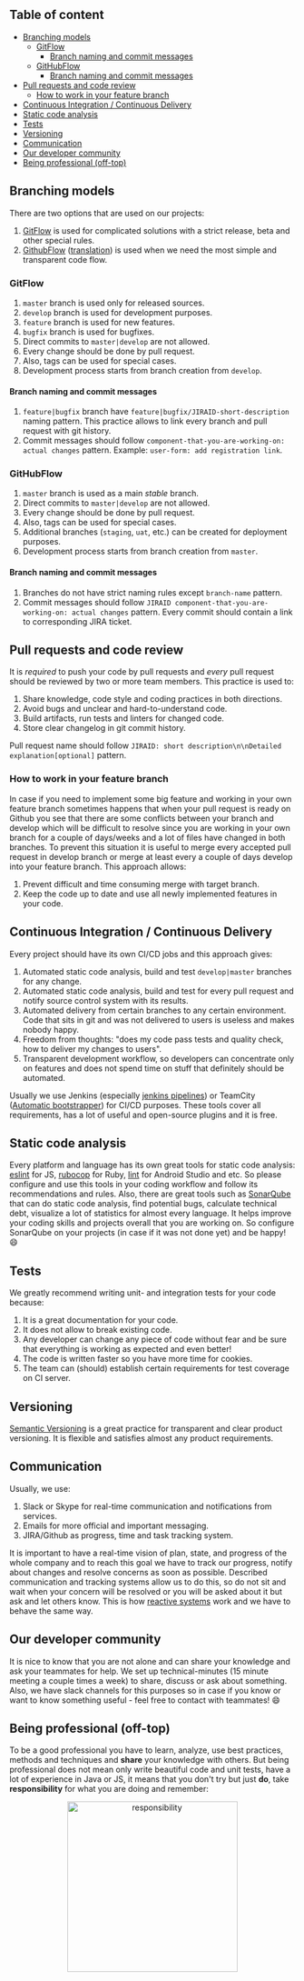 ## Table of content
<!-- MarkdownTOC autolink="true" bracket="round" depth="3" -->

- [Branching models](#branching-models)
	- [GitFlow](#gitflow)
		- [Branch naming and commit messages](#branch-naming-and-commit-messages)
	- [GitHubFlow](#githubflow)
		- [Branch naming and commit messages](#branch-naming-and-commit-messages-1)
- [Pull requests and code review](#pull-requests-and-code-review)
	- [How to work in your feature branch](#how-to-work-in-your-feature-branch)
- [Continuous Integration / Continuous Delivery](#continuous-integration--continuous-delivery)
- [Static code analysis](#static-code-analysis)
- [Tests](#tests)
- [Versioning](#versioning)
- [Communication](#communication)
- [Our developer community](#our-developer-community)
- [Being professional \(off-top\)](#being-professional-off-top)

<!-- /MarkdownTOC -->

## Branching models
There are two options that are used on our projects:
1. [GitFlow][link_gitflow] is used for complicated solutions with a strict release, beta and other special rules.
2. [GithubFlow][link_githubflow] ([translation][link_githubflow_ru]) is used when we need the most simple and transparent code flow.

### GitFlow
1. `master` branch is used only for released sources.
2. `develop` branch is used for development purposes.
3. `feature` branch is used for new features.
4. `bugfix` branch is used for bugfixes.
5. Direct commits to `master|develop` are not allowed.
6. Every change should be done by pull request.
7. Also, tags can be used for special cases.
8. Development process starts from branch creation from `develop`.

#### Branch naming and commit messages
1. `feature|bugfix` branch have `feature|bugfix/JIRAID-short-description` naming pattern. This practice allows to link every branch and pull request with git history.
2. Commit messages should follow `component-that-you-are-working-on: actual changes` pattern. Example: `user-form: add registration link`.

### GitHubFlow
1. `master` branch is used as a main *stable* branch.
2. Direct commits to `master|develop` are not allowed.
3. Every change should be done by pull request.
4. Also, tags can be used for special cases.
5. Additional branches (`staging`, `uat`, etc.) can be created for deployment purposes.
6. Development process starts from branch creation from `master`.

#### Branch naming and commit messages
1. Branches do not have strict naming rules except `branch-name` pattern.
2. Commit messages should follow `JIRAID component-that-you-are-working-on: actual changes` pattern. Every commit should contain a link to corresponding JIRA ticket.

## Pull requests and code review
It is *required* to push your code by pull requests and *every* pull request should be reviewed by two or more team members. This practice is used to:

1. Share knowledge, code style and coding practices in both directions.
2. Avoid bugs and unclear and hard-to-understand code.
3. Build artifacts, run tests and linters for changed code.
4. Store clear changelog in git commit history.

Pull request name should follow `JIRAID: short description\n\nDetailed explanation[optional]` pattern.

### How to work in your feature branch
In case if you need to implement some big feature and working in your own feature branch sometimes happens that when your pull request is ready on Github you see that there are some conflicts between your branch and develop which will be difficult to resolve since you are working in your own branch for a couple of days/weeks and a lot of files have changed in both branches. To prevent this situation it is useful to merge every accepted pull request in develop branch or merge at least every a couple of days develop into your feature branch. This approach allows:

1. Prevent difficult and time consuming merge with target branch.
2. Keep the code up to date and use all newly implemented features in your code.

## Continuous Integration / Continuous Delivery
Every project should have its own CI/CD jobs and this approach gives:

1. Automated static code analysis, build and test `develop|master` branches for any change.
2. Automated static code analysis, build and test for every pull request and notify source control system with its results.
3. Automated delivery from certain branches to any certain environment. Code that sits in git and was not delivered to users is useless and makes nobody happy.
4. Freedom from thoughts: "does my code pass tests and quality check, how to deliver my changes to users".
5. Transparent development workflow, so developers can concentrate only on features and does not spend time on stuff that definitely should be automated.

Usually we use Jenkins (especially [jenkins pipelines][link_jenkins_pipeline]) or TeamCity ([Automatic bootstrapper][link_teamcity]) for CI/CD purposes. These tools cover all requirements, has a lot of useful and open-source plugins and it is free.

## Static code analysis
Every platform and language has its own great tools for static code analysis: [eslint][link_eslint] for JS, [rubocop][link_rubocop] for Ruby, [lint][link_android_lint] for Android Studio and etc. So please configure and use this tools in your coding workflow and follow its recommendations and rules.
Also, there are great tools such as [SonarQube][link_sonarcube] that can do static code analysis, find potential bugs, calculate technical debt, visualize a lot of statistics for almost every language. It helps improve your coding skills and projects overall that you are working on. So configure SonarQube on your projects (in case if it was not done yet) and be happy! :smile:

## Tests
We greatly recommend writing unit- and integration tests for your code because:
1. It is a great documentation for your code.
2. It does not allow to break existing code.
3. Any developer can change any piece of code without fear and be sure that everything is working as expected and even better!
4. The code is written faster so you have more time for cookies.
5. The team can (should) establish certain requirements for test coverage on CI server.

## Versioning
[Semantic Versioning][link_semversioning] is a great practice for transparent and clear product versioning. It is flexible and satisfies almost any product requirements.

## Communication
Usually, we use:
1. Slack or Skype for real-time communication and notifications from services.
2. Emails for more official and important messaging.
3. JIRA/Github as progress, time and task tracking system.

It is important to have a real-time vision of plan, state, and progress of the whole company and to reach this goal we have to track our progress, notify about changes and resolve concerns as soon as possible. Described communication and tracking systems allow us to do this, so do not sit and wait when your concern will be resolved or you will be asked about it but ask and let others know. This is how [reactive systems][link_reactive_systems] work and we have to behave the same way.

## Our developer community
It is nice to know that you are not alone and can share your knowledge and ask your teammates for help. We set up technical-minutes (15 minute meeting a couple times a week) to share, discuss or ask about something. Also, we have slack channels for this purposes so in case if you know or want to know something useful - feel free to contact with teammates! :smile:

## Being professional (off-top)
To be a good professional you have to learn, analyze, use best practices, methods and techniques and **share** your knowledge with others. But being professional does not mean only write beautiful code and unit tests, have a lot of experience in Java or JS, it means that you don't try but just **do**, take **responsibility** for what you are doing and remember:

<p align="center">
  <img src="http://i3.kym-cdn.com/photos/images/facebook/000/933/845/c3a.jpg" alt="responsibility" width="300"/>
</p>

[link_gitflow]: http://nvie.com/posts/a-successful-git-branching-model/
[link_githubflow]: https://lucamezzalira.com/2014/03/10/git-flow-vs-github-flow/
[link_githubflow_ru]: https://habrahabr.ru/post/189046/
[link_jenkins_pipeline]: https://jenkins.io/doc/book/pipeline/
[link_eslint]: http://eslint.org/
[link_rubocop]: https://github.com/bbatsov/rubocop
[link_android_lint]: https://developer.android.com/studio/write/lint.html
[link_semversioning]: http://semver.org/
[link_reactive_systems]: https://gist.github.com/staltz/868e7e9bc2a7b8c1f754
[link_teamcity]: https://git.itransition.com/projects/PROJECTALUDE/repos/teamcity-bootstrap/browse
[link_sonarcube]: https://git.itransition.com/projects/PROJECTALUDE/repos/sonar/browse
